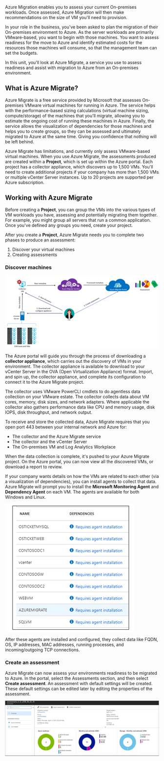 Azure Migration enables you to assess your current On-premises workloads. Once assessed, Azure Migration will then make recommendations on the size of VM you'll need to provision.

In your role in the business, you've been asked to plan the migration of their On-premises environment to Azure. As the server workloads are primarily VMware-based, you want to begin with those machines. You want to assess readiness for the move to Azure and identify estimated costs for the resources those machines will consume, so that the management team can set the budgets.

In this unit, you'll look at Azure Migrate, a service you use to assess readiness and assist with migration to Azure from an On-premises environment.

## What is Azure Migrate?

Azure Migrate is a free service provided by Microsoft that assesses On-premises VMware virtual machines for running in Azure. The service helps with the performance-based sizing calculations (virtual machine sizing, compute/storage) of the machines that you'll migrate, allowing you to estimate the ongoing cost of running these machines in Azure. Finally, the service allows the visualization of dependencies for those machines and helps you to create groups, so they can be assessed and ultimately migrated to Azure at the same time. Giving you confidence that nothing will be left behind.

Azure Migrate has limitations, and currently only assess VMware-based virtual machines. When you use Azure Migrate, the assessments produced are created within a **Project**, which is set up within the Azure portal. Each project has a collector appliance, which discovers up to 1,500 VMs. You'll need to create additional projects if your company has more than 1,500 VMs or multiple vCenter Server instances. Up to 20 projects are supported per Azure subscription.

## Working with Azure Migrate

Before creating a **Project**, you can group the VMs into the various types of VM workloads you have, assessing and potentially migrating them together. For example, you might group all servers that run a common application. Once you've defined any groups you need, create your project.

After you create a **Project**, Azure Migrate needs you to complete two phases to produce an assessment:

1. Discover your virtual machines
1. Creating assessments

### Discover machines

<!-- TODO: Insert picture similar to this, Azure Migrate Architecture -->

![Azure Migrate Architecture](../media/1Azuremigrate-architecture.png)

The Azure portal will guide you through the process of downloading a **collector appliance**, which carries out the discovery of VMs in your environment. The collector appliance is available to download to your vCenter Server in the OVA (Open Virtualization Appliance) format. Import, and spin up, the collector appliance, and complete its configuration to connect it to the Azure Migrate project.

The collector uses VMware PowerCLI cmdlets to do agentless data collection on your VMware estate. The collector collects data about VM cores, memory, disk sizes, and network adapters. Where applicable the collector also gathers performance data like CPU and memory usage, disk IOPS, disk throughput, and network output.

To receive and store the collected data, Azure Migrate requires that you open port 443 between your internal network and Azure for:
- The collector and the Azure Migrate service
- The collector and the vCenter Server
- The On-premises VM and Log Analytics Workplace

When the data collection is complete, it's pushed to your Azure Migrate project. On the Azure portal, you can now view all the discovered VMs, or download a report to review.

If your company wants details on how the VMs are related to each other (via a visualization of dependencies), you can install agents to collect that data. Azure Migrate will prompt you to install the **Microsoft Monitoring Agent** and **Dependency Agent** on each VM. The agents are available for both Windows and Linux.

![Screenshot of the Azure Migrate assessment showing missing agents](../media/machines-no-agent.png)

After these agents are installed and configured, they collect data like FQDN, OS, IP addresses, MAC addresses, running processes, and incoming/outgoing TCP connections.

### Create an assessment

Azure Migrate can now assess your environments readiness to be migrated to Azure. In the portal, select the Assessments section, and then select **Create assessment**. An assessment with default settings will be created. These default settings can be edited later by editing the properties of the assessment.

![Screenshot of the Azure Migrate Assessment Overview screen](../media/assessment-overview.png)

